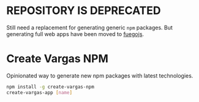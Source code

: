 # REPOSITORY IS DEPRECATED

Still need a replacement for generating generic `npm` packages. But generating full web apps have been moved to [fuegojs](https://github.com/dvargas92495/fuegojs).

# Create Vargas NPM

Opinionated way to generate new npm packages with latest technologies.

```bash
npm install -g create-vargas-npm
create-vargas-app [name]
```